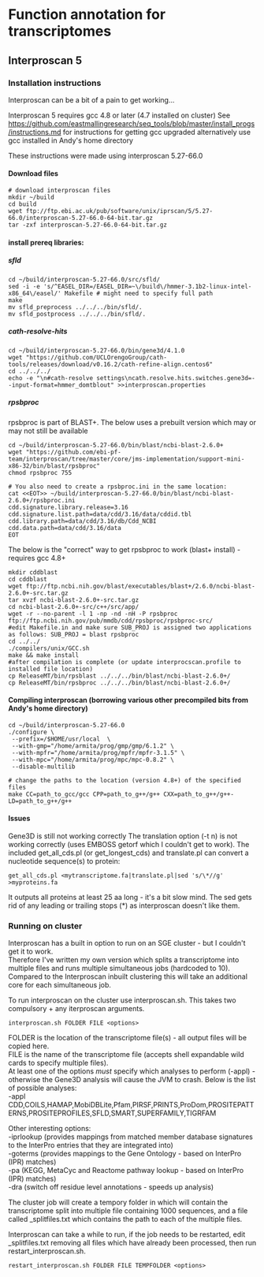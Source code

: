 # Function annotation for transcriptomes

## Interproscan 5

### Installation instructions
Interproscan can be a bit of a pain to get working...

Interproscan 5 requires gcc 4.8 or later (4.7 installed on cluster)
See https://github.com/eastmallingresearch/seq_tools/blob/master/install_progs/instructions.md for instructions for getting gcc upgraded
alternatively use gcc installed in Andy's home directory

These instructions were made using interproscan 5.27-66.0 

#### Download files
```shell
# download interproscan files
mkdir ~/build
cd build
wget ftp://ftp.ebi.ac.uk/pub/software/unix/iprscan/5/5.27-66.0/interproscan-5.27-66.0-64-bit.tar.gz
tar -zxf interproscan-5.27-66.0-64-bit.tar.gz
```

#### install prereq libraries: 

##### sfld
```shell
cd ~/build/interproscan-5.27-66.0/src/sfld/
sed -i -e 's/^EASEL_DIR=/EASEL_DIR=~\/build\/hmmer-3.1b2-linux-intel-x86_64\/easel/' Makefile # might need to specify full path
make 
mv sfld_preprocess ../../../bin/sfld/.
mv sfld_postprocess ../../../bin/sfld/. 
```
##### cath-resolve-hits
```shell
cd ~/build/interproscan-5.27-66.0/bin/gene3d/4.1.0
wget "https://github.com/UCLOrengoGroup/cath-tools/releases/download/v0.16.2/cath-refine-align.centos6"
cd ../../../
echo -e "\n#cath-resolve settings\ncath.resolve.hits.switches.gene3d=--input-format=hmmer_domtblout" >>interproscan.properties
```

##### rpsbproc
rpsbproc is part of BLAST+. The below uses a prebuilt version which may or may not still be available
```shell
cd ~/build/interproscan-5.27-66.0/bin/blast/ncbi-blast-2.6.0+
wget "https://github.com/ebi-pf-team/interproscan/tree/master/core/jms-implementation/support-mini-x86-32/bin/blast/rpsbproc"
chmod rpsbproc 755

# You also need to create a rpsbproc.ini in the same location:
cat <<EOT>> ~/build/interproscan-5.27-66.0/bin/blast/ncbi-blast-2.6.0+/rpsbproc.ini
cdd.signature.library.release=3.16
cdd.signature.list.path=data/cdd/3.16/data/cddid.tbl
cdd.library.path=data/cdd/3.16/db/Cdd_NCBI
cdd.data.path=data/cdd/3.16/data
EOT
```
The below is the "correct" way to get rpsbproc to work (blast+ install) - requires gcc 4.8+
```shell
mkdir cddblast
cd cddblast
wget ftp://ftp.ncbi.nih.gov/blast/executables/blast+/2.6.0/ncbi-blast-2.6.0+-src.tar.gz
tar xvzf ncbi-blast-2.6.0+-src.tar.gz
cd ncbi-blast-2.6.0+-src/c++/src/app/
wget -r --no-parent -l 1 -np -nd -nH -P rpsbproc ftp://ftp.ncbi.nih.gov/pub/mmdb/cdd/rpsbproc/rpsbproc-src/
#edit Makefile.in and make sure SUB_PROJ is assigned two applications as follows: SUB_PROJ = blast rpsbproc
cd ../../
./compilers/unix/GCC.sh
make && make install 
#after compilation is complete (or update interprocscan.profile to installed file location)
cp ReleaseMT/bin/rpsblast ../../../bin/blast/ncbi-blast-2.6.0+/
cp ReleaseMT/bin/rpsbproc ../../../bin/blast/ncbi-blast-2.6.0+/
```

#### Compiling interproscan (borrowing various other precompiled bits from Andy's home directory)

```shell
cd ~/build/interproscan-5.27-66.0
./configure \
 --prefix=/$HOME/usr/local  \
 --with-gmp="/home/armita/prog/gmp/gmp/6.1.2" \
 --with-mpfr="/home/armita/prog/mpfr/mpfr-3.1.5" \
 --with-mpc="/home/armita/prog/mpc/mpc-0.8.2" \
 --disable-multilib

# change the paths to the location (version 4.8+) of the specified files 
make CC=path_to_gcc/gcc CPP=path_to_g++/g++ CXX=path_to_g++/g++-LD=path_to_g++/g++
```

#### Issues

Gene3D is still not working correctly
The translation option (-t n) is not working correctly (uses EMBOSS getorf which I couldn't get to work).
The included get_all_cds.pl (or get_longest_cds) and translate.pl can convert a nucleotide sequence(s) to protein:
```
get_all_cds.pl <mytranscriptome.fa|translate.pl|sed 's/\*//g' >myproteins.fa
```
It outputs all proteins at least 25 aa long - it's a bit slow mind. The sed gets rid of any leading or trailing stops (\*) as interproscan doesn't like them.   

### Running on cluster
Interproscan has a built in option to run on an SGE cluster - but I couldn't get it to work.  
Therefore I've written my own version which splits a transcriptome into multiple files and runs multiple simultaneous jobs (hardcoded to 10). Compared to the Interproscan inbuilt clustering this will take an additional core for each simultaneous job.  

To run interproscan on the cluster use interproscan.sh. This takes two compulsory + any iterproscan arguments.
```shell
interproscan.sh FOLDER FILE <options>
```
FOLDER is the location of the transcriptome file(s) - all output files will be copied here.  
FILE is the name of the transcriptome file (accepts shell expandable wild cards to specify multiple files).  
At least one of the options *must* specify which analyses to perform (-appl) - otherwise the Gene3D analysis will cause the JVM to crash. Below is the list of possible analyses:  
 -appl CDD,COILS,HAMAP,MobiDBLite,Pfam,PIRSF,PRINTS,ProDom,PROSITEPATTERNS,PROSITEPROFILES,SFLD,SMART,SUPERFAMILY,TIGRFAM  
 
 Other interesting options:  
 -iprlookup (provides mappings from matched member database signatures to the InterPro entries that they are integrated into)  
 -goterms  (provides mappings to the Gene Ontology - based on InterPro (IPR) matches)  
 -pa (KEGG, MetaCyc and Reactome pathway lookup - based on InterPro (IPR) matches)  
 -dra (switch off residue level annotations - speeds up analysis)  


The cluster job will create a tempory folder <TEMPFOLDER> in <FOLDER> which will contain the transcriptome split into multiple file containing 1000 sequences, and a file called <FILE>_splitfiles.txt which contains the path to each of the multiple files.
 
Interproscan can take a while to run, if the job needs to be restarted, edit <FILE>_splitfiles.txt removing all files which have already been processed, then run restart_interproscan.sh.  

```shell
restart_interproscan.sh FOLDER FILE TEMPFOLDER <options>
```
